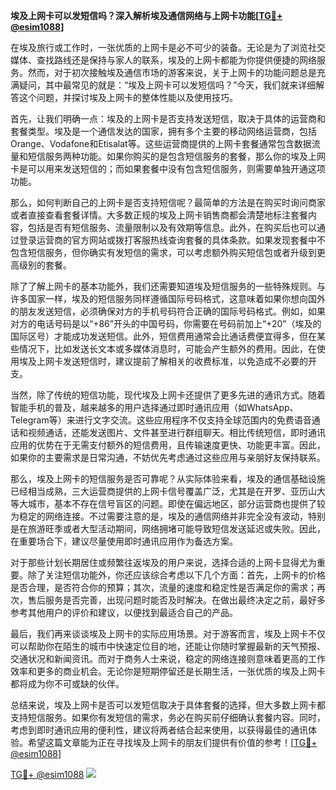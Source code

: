 **埃及上网卡可以发短信吗？深入解析埃及通信网络与上网卡功能[[TG💪+ @esim1088](https://t.me/s/esim1088)]**

在埃及旅行或工作时，一张优质的上网卡是必不可少的装备。无论是为了浏览社交媒体、查找路线还是保持与家人的联系，埃及的上网卡都能为你提供便捷的网络服务。然而，对于初次接触埃及通信市场的游客来说，关于上网卡的功能问题总是充满疑问，其中最常见的就是：“埃及上网卡可以发短信吗？”今天，我们就来详细解答这个问题，并探讨埃及上网卡的整体性能以及使用技巧。

首先，让我们明确一点：埃及的上网卡是否支持发送短信，取决于具体的运营商和套餐类型。埃及是一个通信发达的国家，拥有多个主要的移动网络运营商，包括Orange、Vodafone和Etisalat等。这些运营商提供的上网卡套餐通常包含数据流量和短信服务两种功能。如果你购买的是包含短信服务的套餐，那么你的埃及上网卡是可以用来发送短信的；而如果套餐中没有包含短信服务，则需要单独开通这项功能。

那么，如何判断自己的上网卡是否支持短信呢？最简单的方法是在购买时询问商家或者直接查看套餐详情。大多数正规的埃及上网卡销售商都会清楚地标注套餐内容，包括是否有短信服务、流量限制以及有效期等信息。此外，在购买后也可以通过登录运营商的官方网站或拨打客服热线查询套餐的具体条款。如果发现套餐中不包含短信服务，但你确实有发短信的需求，可以考虑额外购买短信包或者升级到更高级别的套餐。

除了了解上网卡的基本功能外，我们还需要知道埃及短信服务的一些特殊规则。与许多国家一样，埃及的短信服务同样遵循国际号码格式，这意味着如果你想向国外的朋友发送短信，必须确保对方的手机号码符合正确的国际号码格式。例如，如果对方的电话号码是以“+86”开头的中国号码，你需要在号码前加上“+20”（埃及的国际区号）才能成功发送短信。此外，短信费用通常会比通话费便宜得多，但在某些情况下，比如发送长文本或多媒体消息时，可能会产生额外的费用。因此，在使用埃及上网卡发送短信时，建议提前了解相关的收费标准，以免造成不必要的开支。

当然，除了传统的短信功能，现代埃及上网卡还提供了更多先进的通讯方式。随着智能手机的普及，越来越多的用户选择通过即时通讯应用（如WhatsApp、Telegram等）来进行文字交流。这些应用程序不仅支持全球范围内的免费语音通话和视频通话，还能发送图片、文件甚至进行群组聊天。相比传统短信，即时通讯应用的优势在于无需支付额外的短信费用，且传输速度更快、功能更丰富。因此，如果你的主要需求是日常沟通，不妨优先考虑通过这些应用与亲朋好友保持联系。

那么，埃及上网卡的短信服务是否可靠呢？从实际体验来看，埃及的通信基础设施已经相当成熟，三大运营商提供的上网卡信号覆盖广泛，尤其是在开罗、亚历山大等大城市，基本不存在信号盲区的问题。即使在偏远地区，部分运营商也提供了较为稳定的网络连接。不过需要注意的是，埃及的通信网络并非完全没有波动，特别是在旅游旺季或者大型活动期间，网络拥堵可能导致短信发送延迟或失败。因此，在重要场合下，建议尽量使用即时通讯应用作为备选方案。

对于那些计划长期居住或频繁往返埃及的用户来说，选择合适的上网卡显得尤为重要。除了关注短信功能外，你还应该综合考虑以下几个方面：首先，上网卡的价格是否合理，是否符合你的预算；其次，流量的速度和稳定性是否满足你的需求；再次，售后服务是否完善，出现问题时能否及时解决。在做出最终决定之前，最好多参考其他用户的评价和建议，以便找到最适合自己的产品。

最后，我们再来谈谈埃及上网卡的实际应用场景。对于游客而言，埃及上网卡不仅可以帮助你在陌生的城市中快速定位目的地，还能让你随时掌握最新的天气预报、交通状况和新闻资讯。而对于商务人士来说，稳定的网络连接则意味着更高的工作效率和更多的商业机会。无论你是短期停留还是长期生活，一张优质的埃及上网卡都将成为你不可或缺的伙伴。

总结来说，埃及上网卡是否可以发短信取决于具体套餐的选择，但大多数上网卡都支持短信服务。如果你有发短信的需求，务必在购买前仔细确认套餐内容。同时，考虑到即时通讯应用的便利性，建议将两者结合起来使用，以获得最佳的通讯体验。希望这篇文章能为正在寻找埃及上网卡的朋友们提供有价值的参考！[[TG💪+ @esim1088](https://t.me/s/esim1088)]

[TG💪+ @esim1088](https://t.me/s/esim1088) ![](https://i.postimg.cc/4NQfJmqS/Snipaste-2025-05-13-00-14-12.png)